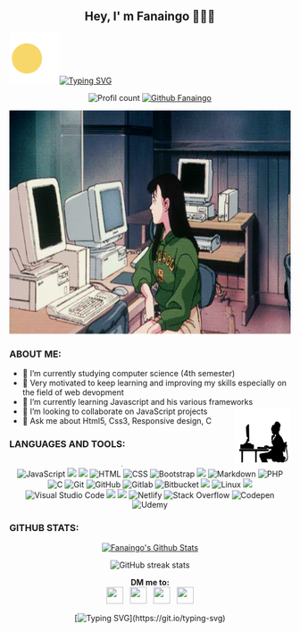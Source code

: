 <div align="center">

## Hey, I' m Fanaingo 👋🇲🇬 
</div>

<!--
**Fanaingo/Fanaingo** is a ✨ _special_ ✨ repository because its `README.md` (this file) appears on your GitHub profile.

Here are some ideas to get you started:

- 🔭 I’m currently working on ...
- 🌱 I’m currently learning ...
- 👯 I’m looking to collaborate on ...
- 🤔 I’m looking for help with ...
- 💬 Ask me about ...
- 📫 How to reach me: ...
- 😄 Pronouns: ...
- ⚡ Fun fact: ...
-->

<img src="assets/pacman.svg" width="90">[![Typing SVG](https://readme-typing-svg.herokuapp.com?color=%23525252&size=12&center=true&lines=Computer+Science+Student;Web+developper;Always+learning+something+new)](https://git.io/typing-svg)

<div align="center">

![Profil count](https://komarev.com/ghpvc/?username=Fanaingo&color=F0DB4F) [![Github Fanaingo](https://img.shields.io/github/followers/Fanaingo?label=follow&style=social)](https://github.com/Fanaingo)
</div>

<img src="assets/banner.gif" width="100%" height="400">

### ABOUT ME:	
- 🔭 I’m currently studying computer science (4th semester)
- 💪 Very motivated to keep learning and improving my skills especially on the field of web devopment
- 🌱 I’m currently learning Javascript and his various frameworks
- 👯 I’m looking to collaborate on JavaScript projects
<span><img src="assets/img.jpeg" align="right" width="100"></span>
- 💬 Ask me about Html5, Css3, Responsive design, C

### LANGUAGES AND TOOLS:
<div align="center">
	<img src="assets/mignon.jpeg" width="2OO"> <br>
	<img alt="JavaScript" src="https://img.shields.io/badge/JavaScript%20-0D1117.svg?style=flat&logo=javascript&logoColor=F0DB4F"> 
    <img src="https://img.shields.io/badge/jQuery-0D1117?style=flat&logo=jquery&logoColor=F0DB4F" /> 
    <img src="https://img.shields.io/badge/Vue.js-0D1117?style=flat&logo=vue&logoColor=F0DB4F" />  
    <img alt="HTML" src="https://img.shields.io/badge/HTML5%20-0D1117.svg?style=flat&logo=html5&logoColor=F0DB4F"> 
    <img alt="CSS" src="https://img.shields.io/badge/CSS3%20-0D1117.svg?style=flat&logo=css3&logoColor=F0DB4F">
	<img alt="Bootstrap" src="https://img.shields.io/badge/Bootstrap-0D1117.svg?style=flat&logo=bootstrap&logoColor=F0DB4F"/> 
	<img src="https://img.shields.io/badge/Tailwind-0D1117.svg?style=flat&logo=tailwind-css&logoColor=F0DB4F"> 
	<img alt="Markdown" src="https://img.shields.io/badge/Markdown-0D1117?style=flate&logo=markdown&logoColor=F0DB4F"> 
    <img alt="PHP" src="https://img.shields.io/badge/PHP-0D1117.svg?style=flat&logo=php&logoColor=F0DB4F"/> 
    <img alt="C" src="https://img.shields.io/badge/C%20-0D1117.svg?style=flat&logo=c&logoColor=F0DB4F"> 
	<img alt="Git" src="https://img.shields.io/badge/Git%20-0D1117.svg?style=flat&logo=git&logoColor=F0DB4F"> 
	<img alt="GitHub" src="https://img.shields.io/badge/GitHub%20-0D1117.svg?style=flat&logo=github&logoColor=F0DB4F"> 
	<img  alt="Gitlab"  src="https://img.shields.io/badge/GitLab-0D1117.svg?style=flat&logo=gitlab&logoColor=F0DB4F"/> 
	<img  alt="Bitbucket"  src="https://img.shields.io/badge/Bitbucket-0D1117.svg?style=flat&logo=bitbucket&logoColor=F0DB4F"/>
	<img src="https://img.shields.io/badge/Bash%20-0D1117.svg?style=flat&logo=gnu-bash&logoColor=F0DB4F">  
	<img alt="Linux" src="https://img.shields.io/badge/Linux-0D1117?style=flat&logo=linux&logoColor=F0DB4F"> 
	<img src="https://img.shields.io/badge/Sublime%20Text-0D1117.svg?style=flat&logo=sublime-text&logoColor=F0DB4F" />
	<img alt="Visual Studio Code" src="https://img.shields.io/badge/Visual%20Studio%20Code-0D1117.svg?style=flat&logo=visual-studio-code&logoColor=F0DB4F">
	<img src="https://img.shields.io/badge/Trello%20-0D1117.svg?style=flat&logo=trello&logoColor=F0DB4F">
	<img src="https://img.shields.io/badge/Strapi%20-0D1117.svg?style=flat&logo=strapi&logoColor=F0DB4F">
	<img  alt="Netlify"  src="https://img.shields.io/badge/Netlify-0D1117.svg?style=flat&logo=netlify&logoColor=#F0DB4F"/>
	<img  alt="Stack Overflow"  src="https://img.shields.io/badge/-Stack overflow-0D1117?style=flat&logo=stack-overflow&logoColor=F0DB4F"/> 
	<img  alt="Codepen"  src="https://img.shields.io/badge/Codepen-0D1117?style=flat&logo=codepen&logoColor=F0DB4F"/> 
	<img  alt="Udemy"  src="https://img.shields.io/badge/Udemy-0D1117?style=flat&logo=Udemy&logoColor=F0DB4F"/>
</div>

### GITHUB STATS:
<div align="center">
    <a href="#"><img alt="Fanaingo's Github Stats" src="https://github-readme-stats.vercel.app/api?username=Fanaingo&show_icons=true&include_all_commits=true&count_private=true&theme=react&hide_border=true&bg_color=0D1117&title_color=F0DB4F&icon_color=F0DB4F" height="200"/></a>
 </div>
 <div align="center">

![GitHub streak stats](https://github-readme-streak-stats.herokuapp.com/?user=Fanaingo&theme=dark&ring=F0DB4F&fire=F0DB4F&currStreakLabel=ffff33&sideLabels=F0DB4F)  
</div>

<div align="center">

**DM me to:**  
	<a href="https://instagram.com/malalrak_"><img src="https://cdn.jsdelivr.net/npm/simple-icons@5.23.0/icons/instagram.svg" width="30" height="30"></a> &nbsp; 
	<a href="https://facebook.com/naingo.rak"><img src="https://cdn.jsdelivr.net/npm/simple-icons@5.23.0/icons/facebook.svg" width="30" height="30"></a> &nbsp; 
	<a href="https://www.linkedin.com/in/fanaingo-rakotomalala-77626220"><img src="https://cdn.jsdelivr.net/npm/simple-icons@5.23.0/icons/linkedin.svg" width="30" height="30"></a> &nbsp;
	<a href="mailto:fanaingorakotomalala@gmail.com"><img src="https://cdn.jsdelivr.net/npm/simple-icons@5.23.0/icons/gmail.svg" width="30" height="30"></a>

[![Typing SVG](https://readme-typing-svg.herokuapp.com?color=%23525252&size=12&center=true&vCenter=true&multiline=true&lines=Glad+to+know+you'+ve+reached+my+github+profile.;See+you+!)](https://git.io/typing-svg)
</div>
